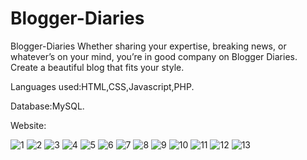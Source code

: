 # Blogger-Diaries
Blogger-Diaries Whether sharing your expertise, breaking news, or whatever’s on your mind, you’re in good company on Blogger Diaries. Create a beautiful blog that fits your style.   



Languages used:HTML,CSS,Javascript,PHP.    

Database:MySQL.

Website:

![1](https://user-images.githubusercontent.com/119427169/227557543-90a6022d-a26f-4c81-8550-a3f7a5e63e84.JPG)
![2](https://user-images.githubusercontent.com/119427169/227558743-0d4457ac-ec81-4a07-911d-b5269f5aab88.JPG)
![3](https://user-images.githubusercontent.com/119427169/227559004-ee3a8dec-fbd1-4761-8708-beb5a7e7cdba.JPG)
![4](https://user-images.githubusercontent.com/119427169/227559049-f4155754-2393-44f5-a43f-384815f905df.JPG)
![5](https://user-images.githubusercontent.com/119427169/227560653-ff5bb567-e4b1-45ce-8ce3-a61eab24d241.JPG)
![6](https://user-images.githubusercontent.com/119427169/227561517-91f78080-b43a-418a-bbd9-d54e33c2b038.JPG)
![7](https://user-images.githubusercontent.com/119427169/227561553-8da93ad7-90ec-4e42-abdb-180e94710bba.JPG)
![8](https://user-images.githubusercontent.com/119427169/227561826-699b0298-ae64-4e8f-93c0-dba004858e50.JPG)
![9](https://user-images.githubusercontent.com/119427169/227561866-c21d29d1-7190-4cb5-9725-8d8f8e05e9dc.JPG)
![10](https://user-images.githubusercontent.com/119427169/227562400-9bc14ad8-4197-412c-af33-43f9b997be07.JPG)
![11](https://user-images.githubusercontent.com/119427169/227562438-de39f9fd-2cca-4e8b-861a-407bb90e2693.JPG)
![12](https://user-images.githubusercontent.com/119427169/227562650-70133175-82cc-47bb-b91c-025fdf653ac9.JPG)
![13](https://user-images.githubusercontent.com/119427169/227562672-928d2be8-58c0-43db-ab03-93e0c35876a0.JPG)






